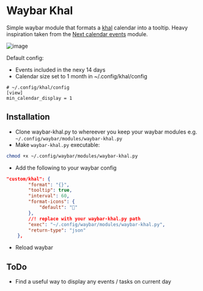 # Waybar Khal

Simple waybar module that formats a [khal](https://github.com/pimutils/khal)
calendar into a tooltip. Heavy inspiration taken from the
[Next calendar events](https://gist.github.com/bjesus/178a9bd3453470d74803945dbbf9ed40)
module.

![image](https://github.com/user-attachments/assets/02f6adec-2389-4b91-8ca4-6226db19f58b)

Default config:

- Events included in the nexy 14 days
- Calendar size set to 1 month in ~/.config/khal/config

```
# ~/.config/khal/config
[view]
min_calendar_display = 1
``` 

## Installation

- Clone waybar-khal.py to whereever you keep your waybar modules e.g.
`~/.config/waybar/modules/waybar-khal.py`
- Make `waybar-khal.py` executable:

```bash
chmod +x ~/.config/waybar/modules/waybar-khal.py
```

- Add the following to your waybar config

```json
"custom/khal": {
        "format": "{}",
        "tooltip": true,
        "interval": 60,
        "format-icons": {
            "default": ""
        },
        //! replace with your waybar-khal.py path
        "exec": "~/.config/waybar/modules/waybar-khal.py",
        "return-type": "json"
    },
```

- Reload waybar

## ToDo

- Find a useful way to display any events / tasks on current day
